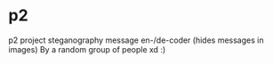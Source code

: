 # p2
p2 project
steganography message en-/de-coder (hides messages in images)
By a random group of people xd :)
